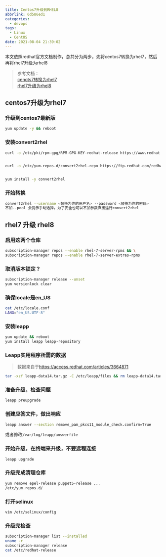 ```yaml
---
title: Centos7升级到RHEL8
abbrlink: 6d586ed1
categories:
  - devops
tags:
  - Linux
  - CentOS
date: 2021-08-04 21:39:02
---
```


本文依照redhat官方文档制作，总共分为两步，先将centos7转换为rhel7，然后再将rhel7升级为rhel8

> 参考文档：  
[cenots7转换为rhel7](https://access.redhat.com/documentation/en-us/red_hat_enterprise_linux/8/html-single/converting_from_an_rpm-based_linux_distribution_to_rhel/index)  
[rhel7升级为rhel8](https://access.redhat.com/documentation/zh-cn/red_hat_enterprise_linux/8/html/upgrading_from_rhel_6_to_rhel_8/preparing-the-rhel-7-system-for-an-upgrade-to-rhel-8_upgrading-from-rhel-6-to-rhel-8)

## centos7升级为rhel7

### 升级到centos7最新版

```bash
yum update -y && reboot
```

### 安装convert2rhel

```bash
curl -o /etc/pki/rpm-gpg/RPM-GPG-KEY-redhat-release https://www.redhat.com/security/data/fd431d51.txt


curl -o /etc/yum.repos.d/convert2rhel.repo https://ftp.redhat.com/redhat/convert2rhel/7/convert2rhel.repo


yum install -y convert2rhel
```

### 开始转换

```bash
convert2rhel --username <替换为你的用户名> --password <替换为你的密码>
不加--pool 会提示手动选择，为了安全也可以不加参数直接运行convert2rhel
```

## rhel7 升级 rhel8

### 启用这两个仓库

```bash
subscription-manager repos --enable rhel-7-server-rpms && \
subscription-manager repos --enable rhel-7-server-extras-rpms
```

### 取消版本锁定？

```bash
subscription-manager release --unset
yum versionlock clear
```

### 确保locale是en_US

```bash
cat /etc/locale.conf
LANG="en_US.UTF-8"
```

### 安装leapp

```bash
yum update && reboot
yum install leapp leapp-repository
```

### Leapp实用程序所需的数据

> 数据来自于<https://access.redhat.com/articles/3664871>

```bash
tar -xzf leapp-data14.tar.gz -C /etc/leapp/files && rm leapp-data14.tar.gz
```

### 准备升级，检查问题

```bash
leapp preupgrade
```

### 创建应答文件，做出响应

```bash
leapp answer --section remove_pam_pkcs11_module_check.confirm=True
```

或者修改`/var/log/leapp/answerfile`

### 开始升级，在终端来升级，不要远程连接

```bash
leapp upgrade
```

### 升级完成清理仓库

```bash
yum remove epel-release puppet5-release ...
/etc/yum.repos.d/
```

### 打开selinux

```bash
vim /etc/selinux/config
```

### 升级完检查

```bash
subscription-manager list --installed
uname -r
subscription-manager release
cat /etc/redhat-release
```
